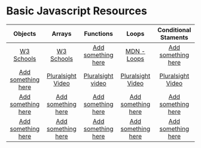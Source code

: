 # Basic Javascript Resources

|                     Objects                    |                         Arrays                        |               Functions                               |                 Loops                                 |                Conditional Staments                   |
|                  :-----------:                 |                     :-----------:                     |             :-----------:                             |             :-----------:                             |                   :-----------:                       |
| <a href="https://goo.gl/5jPiQF">W3 Schools</a> | <a href="https://goo.gl/FFpO4J">W3 Schools</a>        | <a href="#">Add something here</a>                    | <a href="https://goo.gl/EYrjpG">MDN - Loops</a>       | <a href="#">Add something here</a>                    | 
| <a href="#">Add something here</a>             | <a href="https://goo.gl/JkzM9D">Pluralsight Video</a> | <a href="https://goo.gl/b0CzDk">Pluralsight video</a> | <a href="https://goo.gl/NLyb4l">Pluralsight Video</a> | <a href="https://goo.gl/Kw48Jy">Pluralsight Video</a> |
| <a href="#">Add something here</a>             | <a href="#">Add something here</a>                    | <a href="#">Add something here</a>                    | <a href="#">Add something here</a>                    | <a href="#">Add something here</a>                    |
| <a href="#">Add something here</a>             | <a href="#">Add something here</a>                    | <a href="#">Add something here</a>                    | <a href="#">Add something here</a>                    | <a href="#">Add something here</a>                    |
